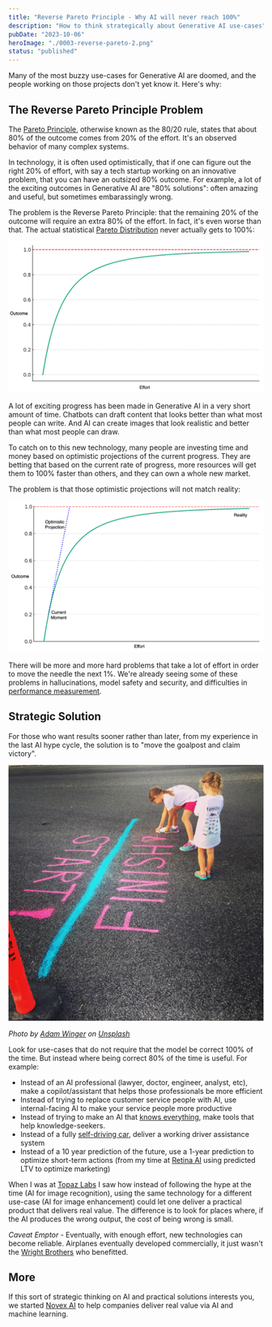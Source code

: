 ```yaml
---
title: "Reverse Pareto Principle - Why AI will never reach 100%"
description: "How to think strategically about Generative AI use-cases"
pubDate: "2023-10-06"
heroImage: "./0003-reverse-pareto-2.png"
status: "published"
---
```


Many of the most buzzy use-cases for Generative AI are doomed, and the people working on those projects don't yet know it.  Here's why:

## The Reverse Pareto Principle Problem

The [Pareto Principle](https://en.wikipedia.org/wiki/Pareto_principle), otherwise known as the 80/20 rule, states
that about 80% of the outcome comes from 20% of the effort.  It's an observed behavior of many complex systems.

In technology, it is often used optimistically, that if one can figure out the right 20% of effort, with say a tech
startup working on an innovative problem, that you can have an outsized 80% outcome.  For example, a lot of the exciting outcomes in Generative AI are "80% solutions": often amazing and useful, but sometimes embarassingly wrong.

The problem is the Reverse Pareto Principle: that the remaining 20% of the outcome will require an extra 80% of the effort.  In fact, it's even worse than that.  The actual
statistical
[Pareto Distribution](https://en.wikipedia.org/wiki/Pareto_distribution) never actually gets to 100%:

![Cumulative Pareto Distribution](./0003-reverse-pareto-1.png)

A lot of exciting progress has been made in Generative AI in a very short amount of time.
Chatbots can draft content that looks better than what most people can write.  And AI can create images that look realistic and better than what most people can draw.

To catch on to this new technology, many people are investing time and money based on optimistic projections of the current progress.  They are betting that based on the current
rate of progress, more resources will get them to 100% faster than others, and they can own a whole new market.

The problem is that those optimistic projections will not match reality:

![Cumulative Pareto Distribution](./0003-reverse-pareto-2.png)

There will be more and more hard problems that take a lot of effort in order to move the needle the next 1%.  We're already seeing some of these problems in hallucinations, model safety and security, and difficulties in [performance measurement](https://www.anthropic.com/index/evaluating-ai-systems).

## Strategic Solution

For those who want results sooner rather than later, from my experience in the last AI hype cycle, the solution is to "move the goalpost and claim victory".

![Move the finish line](./0003-adam-winger-GIFlfKX23rc-unsplash.jpg)

_Photo by [Adam Winger](https://unsplash.com/@awcreativeut) on [Unsplash](https://unsplash.com/photos/GIFlfKX23rc?utm_content=creditCopyText&utm_medium=referral&utm_source=unsplash)_

Look for use-cases that do not require that the model be correct 100% of the time.  But instead where being correct 80% of the time is useful.  For example:

- Instead of an AI professional (lawyer, doctor, engineer, analyst, etc), make a copilot/assistant that helps those professionals be more efficient
- Instead of trying to replace customer service people with AI, use internal-facing AI to make your service people more productive
- Instead of trying to make an AI that [knows everything](https://bard.google.com/), make tools that help knowledge-seekers.
- Instead of a fully [self-driving car](https://www.theverge.com/2023/8/23/23837598/tesla-elon-musk-self-driving-false-promises-land-of-the-giants), deliver a working driver assistance system
- Instead of a 10 year prediction of the future, use a 1-year prediction to optimize short-term actions (from my time at [Retina AI](https://retina.ai) using predicted LTV to optimize marketing)

When I was at [Topaz Labs](https://www.topazlabs.com/) I saw how instead of following the hype at the time (AI for image recognition), using the same technology for a different use-case (AI for image enhancement) could let one deliver a practical product that delivers
real value.  The difference is to look for places where, if the AI produces the wrong output, the cost of being wrong is small.

_Caveat Emptor_ - Eventually, with enough effort, new technologies can become reliable.
Airplanes eventually developed commercially, it just wasn't the [Wright Brothers](https://en.wikipedia.org/wiki/Wright_brothers) who benefitted.

## More

If this sort of strategic thinking on AI and practical solutions interests you, we started
[Novex AI](https://novex.ai/) to help companies deliver real value via AI and machine learning.
